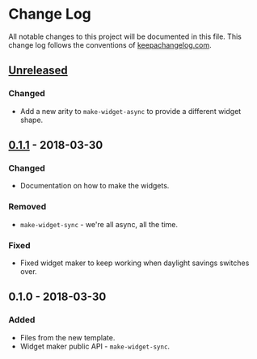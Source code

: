 # Change Log
All notable changes to this project will be documented in this file. This change log follows the conventions of [keepachangelog.com](http://keepachangelog.com/).

## [Unreleased]
### Changed
- Add a new arity to `make-widget-async` to provide a different widget shape.

## [0.1.1] - 2018-03-30
### Changed
- Documentation on how to make the widgets.

### Removed
- `make-widget-sync` - we're all async, all the time.

### Fixed
- Fixed widget maker to keep working when daylight savings switches over.

## 0.1.0 - 2018-03-30
### Added
- Files from the new template.
- Widget maker public API - `make-widget-sync`.

[Unreleased]: https://github.com/your-name/realworld/compare/0.1.1...HEAD
[0.1.1]: https://github.com/your-name/realworld/compare/0.1.0...0.1.1
